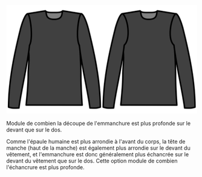 
![Découpe supplémentaire sur l'emmanchure avant](./frontarmholedeeper.svg)

Module de combien la découpe de l'emmanchure est plus profonde sur le devant que sur le dos.

Comme l'épaule humaine est plus arrondie à l'avant du corps, la tête de manche (haut de la manche) est également plus arrondie sur le devant du vêtement, et l'emmanchure est donc généralement plus échancrée sur le devant du vêtement que sur le dos. Cette option module de combien l'échancrure est plus profonde.
